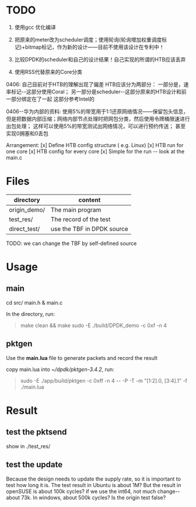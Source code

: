# TODO
1. 使用gcc 优化编译

2. 把原来的meter改为scheduler调度；使用轮询(轮询增加权重调度标记)+bitmap标记，作为新的设计——目前不使用该设计在专利中！

3. 比较DPDK的scheduler和自己的设计结果！自己实现的所谓的HTB应该丢弃

4. 使用RSS代替原来的Core分类


0406:
自己目前对于HTB的理解出现了偏差
HTB应该分为两部分：
一部分是，速率标记--这部分使用Coral；
另一部分是scheduler--这部分原来的HTB设计和前一部分绑定在了一起
	这部分参考Intel的
	
0406--华为内部的资料:
使用5%的带宽用于1:1还原网络情况——保留包头信息，但是把数据内部压缩；网络内部节点处理时把网包分类，然后使用令牌桶限速进行出包处理；
这样可以使用5%的带宽测试出网络情况，可以进行预约传送； 甚至实现0拥塞和0丢包

	
Arrangement:
[x] Define HTB config structure ( e.g. Linux)
[x] HTB run for one core
[x] HTB config for every core
[x] Simple for the run -- look at the main.c

# Files
| directory | content |
| --------- | ------- |
| origin_demo/ | The main program |
| test_res/ | The record of the test |
| direct_test/ | use the TBF in DPDK source |
TODO: we can change the TBF by self-defined source

# Usage

## main
cd src/
main.h & main.c

In the directory, run:
> make clean && make
> sudo -E ./build/DPDK_demo -c 0xf -n 4 

## pktgen
Use the **main.lua** file to generate packets and record the result

copy main.lua into *~/dpdk/pktgen-3.4.2*, run:
> sudo -E ./app/build/pktgen -c 0xff -n 4 -- -P -T -m "[1:2].0, [3:4].1" -f ./main.lua

# Result

## test the pktsend
show in ./test_res/

## test the update
Because the design needs to update the supply rate, so it is important to test how long it is.
The test result in Ubuntu is about 1M?
But the result in openSUSE is about 100k cycles? if we use the int64, not much change--about 73k.
In windows, about 500k cycles?
Is the origin test false?
